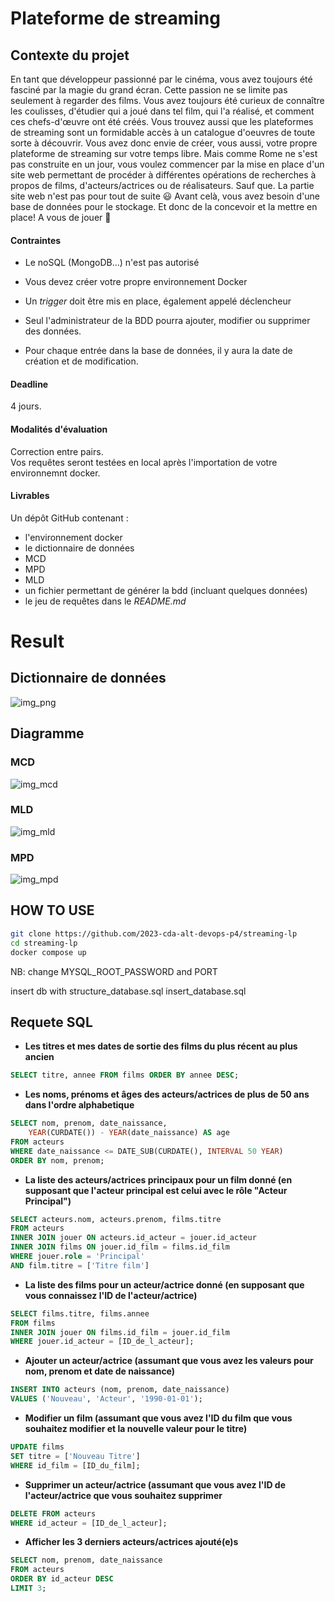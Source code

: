 # Plateforme de streaming
## Contexte du projet
En tant que développeur passionné par le cinéma, vous avez toujours été fasciné par la magie du grand écran. Cette passion ne se limite pas seulement à regarder des films. Vous avez toujours été curieux de connaître les coulisses, d'étudier qui a joué dans tel film, qui l'a réalisé, et comment ces chefs-d'œuvre ont été créés. Vous trouvez aussi que les plateformes de streaming sont un formidable accès à un catalogue d'oeuvres de toute sorte à découvrir.
Vous avez donc envie de créer, vous aussi, votre propre plateforme de streaming sur votre temps libre.
Mais comme Rome ne s'est pas construite en un jour, vous voulez commencer par la mise en place d'un site web permettant de procéder à différentes opérations de recherches à propos de films, d'acteurs/actrices ou de réalisateurs.
Sauf que. La partie site web n'est pas pour tout de suite 😃
Avant celà, vous avez besoin d'une base de données pour le stockage. Et donc de la concevoir et la mettre en place!
A vous de jouer 🙂
​
#### Contraintes
- Le noSQL (MongoDB...) n'est pas autorisé
- Vous devez créer votre propre environnement Docker
- Un *trigger* doit être mis en place, également appelé déclencheur

- Seul l'administrateur de la BDD pourra ajouter, modifier ou supprimer des données. 
- Pour chaque entrée dans la base de données, il y aura la date de création et de modification.

#### Deadline
4 jours.

#### Modalités d'évaluation
Correction entre pairs.  
Vos requêtes seront testées en local après l'importation de votre environnemnt docker.

#### Livrables
Un dépôt GitHub contenant :
- l'environnement docker
- le dictionnaire de données
- MCD
- MPD
- MLD
- un fichier permettant de générer la bdd (incluant quelques données)
- le jeu de requêtes dans le *README.md*

# Result

## Dictionnaire de données
![img_png](./Conception/dictionnaire_de_donnees.png)

## Diagramme 

### MCD 

![img_mcd](./Conception/MCD.png)

### MLD 

![img_mld](./Conception/MLD.png)

### MPD 

![img_mpd](./Conception/MPD.png)


## HOW TO USE 

```bash
git clone https://github.com/2023-cda-alt-devops-p4/streaming-lp
cd streaming-lp
docker compose up 
```

NB: change MYSQL_ROOT_PASSWORD and PORT 

insert db with structure_database.sql insert_database.sql

## Requete SQL 

- **Les titres et mes dates de sortie des films du plus récent au plus ancien**

```sql
SELECT titre, annee FROM films ORDER BY annee DESC;
```

- **Les noms, prénoms et âges des acteurs/actrices de plus de 50 ans dans l'ordre alphabetique**

```sql
SELECT nom, prenom, date_naissance, 
    YEAR(CURDATE()) - YEAR(date_naissance) AS age 
FROM acteurs
WHERE date_naissance <= DATE_SUB(CURDATE(), INTERVAL 50 YEAR)
ORDER BY nom, prenom;
```

- **La liste des acteurs/actrices principaux pour un film donné (en supposant que l'acteur principal est celui avec le rôle "Acteur Principal")**

```sql
SELECT acteurs.nom, acteurs.prenom, films.titre
FROM acteurs
INNER JOIN jouer ON acteurs.id_acteur = jouer.id_acteur
INNER JOIN films ON jouer.id_film = films.id_film
WHERE jouer.role = 'Principal'
AND film.titre = ['Titre film']
```

- **La liste des films pour un acteur/actrice donné (en supposant que vous connaissez l'ID de l'acteur/actrice)**

```sql
SELECT films.titre, films.annee
FROM films
INNER JOIN jouer ON films.id_film = jouer.id_film
WHERE jouer.id_acteur = [ID_de_l_acteur];
```

- **Ajouter un acteur/actrice (assumant que vous avez les valeurs pour nom, prenom et date de naissance)**

```sql
INSERT INTO acteurs (nom, prenom, date_naissance)
VALUES ('Nouveau', 'Acteur', '1990-01-01');
```

- **Modifier un film (assumant que vous avez l'ID du film que vous souhaitez modifier et la nouvelle valeur pour le titre)**

```sql
UPDATE films
SET titre = ['Nouveau Titre']
WHERE id_film = [ID_du_film];
```

- **Supprimer un acteur/actrice (assumant que vous avez l'ID de l'acteur/actrice que vous souhaitez supprimer**

```sql
DELETE FROM acteurs
WHERE id_acteur = [ID_de_l_acteur];
```

- **Afficher les 3 derniers acteurs/actrices ajouté(e)s**

```sql
SELECT nom, prenom, date_naissance
FROM acteurs
ORDER BY id_acteur DESC
LIMIT 3;
```
